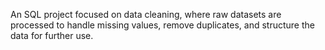 An SQL project focused on data cleaning, where raw datasets are processed to handle missing values, remove duplicates, and structure the data for further use.
